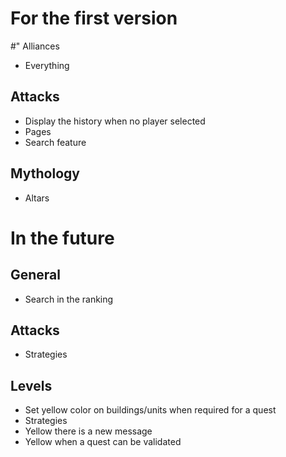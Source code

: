 # For the first version
#" Alliances
* Everything

## Attacks
* Display the history when no player selected
* Pages
* Search feature

## Mythology
* Altars

# In the future
## General
* Search in the ranking

## Attacks
* Strategies

## Levels
* Set yellow color on buildings/units when required for a quest
* Strategies
* Yellow there is a new message
* Yellow when a quest can be validated
